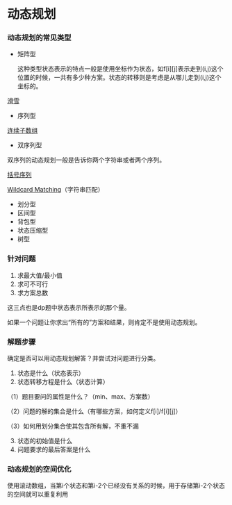 # 动态规划

### 动态规划的常见类型

* 矩阵型

   这种类型状态表示的特点一般是使用坐标作为状态，如f\[i\]\[j\]表示走到\(i,j\)这个位置的时候，一共有多少种方案。状态的转移则是考虑是从哪儿走到\(i,j\)这个坐标的。

[滑雪](https://leetcode.com/problems/longest-increasing-path-in-a-matrix/description/)

* 序列型

[连续子数组](https://blog.csdn.net/a940902940902/article/details/79281542)

*  双序列型

  双序列的动态规划一般是告诉你两个字符串或者两个序列。

[括号序列](https://www.acwing.com/problem/content/785/)

[Wildcard Matching](https://leetcode.com/problems/wildcard-matching/)（字符串匹配）

* 划分型
* 区间型
*  背包型
*  状态压缩型
* 树型

### 针对问题

1. 求最大值/最小值
2. 求可不可行
3. 求方案总数

这三点也是dp题中状态表示所表示的那个量。

如果一个问题让你求出“所有的”方案和结果，则肯定不是使用动态规划。

### 解题步骤

确定是否可以用动态规划解答？并尝试对问题进行分类。

1. 状态是什么（状态表示）
2.  状态转移方程是什么（状态计算）

   （1）题目要问的属性是什么？（min、max、方案数）

   （2）问题的解的集合是什么（有哪些方案，如何定义f\[i\]/f\[i\]\[j\]）

   （3）如何用划分集合使其包含所有解，不重不漏

3.  状态的初始值是什么
4.  问题要求的最后答案是什么

### 动态规划的空间优化

使用滚动数组，当第i个状态和第i-2个已经没有关系的时候，用于存储第i-2个状态的空间就可以重复利用

